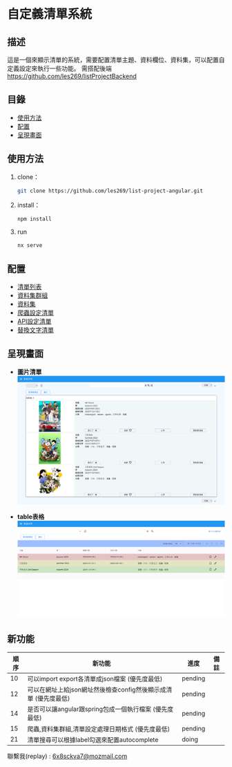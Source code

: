 # 自定義清單系統

## 描述

這是一個來顯示清單的系統，需要配置清單主題、資料欄位、資料集，可以配置自定義設定來執行一些功能。
需搭配後端 https://github.com/les269/listProjectBackend

## 目錄

- [使用方法](#使用方法)
- [配置](#配置)
- [呈現畫面](#呈現畫面)

## 使用方法

1. clone：
   ```bash
   git clone https://github.com/les269/list-project-angular.git
   ```
2. install：
   ```bash
   npm install
   ```
3. run
   ```bash
   nx serve
   ```

## 配置

- [清單列表](./public/md/list.md)
- [資料集群組](./public/md/dataset-group.md)
- [資料集](./public/md/dataset.md)
- [爬蟲設定清單](./public/md/scrapy.md)
- [API設定清單](./public/md/api.md)
- [替換文字清單](./public/md/replace-value-map.md)

## 呈現畫面

- **圖片清單**
  ![動畫清單](./public/md-img/動畫清單.png)

- **table表格**
  ![動畫清單](./public/md-img/動畫清單-table.png)

## 新功能

| 順序 | 新功能                                                          | 進度    | 備註 |
| ---- | --------------------------------------------------------------- | ------- | ---- |
| 10   | 可以import export各清單成json檔案 (優先度最低)                  | pending |      |
| 12   | 可以在網址上給json網址然後檢查config然後顯示成清單 (優先度最低) | pending |      |
| 14   | 是否可以讓angular跟spring包成一個執行檔案 (優先度最低)          | pending |      |
| 15   | 爬蟲,資料集群組,清單設定處理日期格式 (優先度最低)               | pending |      |
| 21   | 清單搜尋可以根據label勾選來配置autocomplete                     | doing   |      |

聯繫我(replay) : 6x8sckva7@mozmail.com

